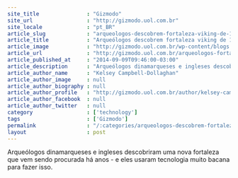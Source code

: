 ```yaml
---
site_title               : "Gizmodo"
site_url                 : "http://gizmodo.uol.com.br"
site_locale              : "pt_BR"
article_slug             : "arqueologos-descobrem-fortaleza-viking-de-1-000-anos-atras"
article_title            : "Arqueólogos descobrem fortaleza viking de 1.000 anos atrás"
article_image            : "http://gizmodo.uol.com.br/wp-content/blogs.dir/8/files/2014/09/fortaleza-viking-1.png"
article_url              : "http://gizmodo.uol.com.br/arqueologos-fortaleza-viking/"
article_published_at     : "2014-09-09T09:46:00-03:00"
article_description      : "Arqueólogos dinamarqueses e ingleses descobriram uma nova fortaleza que vem sendo procurada há anos - e eles usaram tecnologia muito bacana para fazer isso."
article_author_name      : "Kelsey Campbell-Dollaghan"
article_author_image     : null
article_author_biography : null
article_author_profile   : "http://gizmodo.uol.com.br/author/kelsey-campbell-dollaghan/"
article_author_facebook  : null
article_author_twitter   : null
category                 : ['technology']
tags                     : ['Gizmodo']
permalink                : "/:categories/arqueologos-descobrem-fortaleza-viking-de-1-000-anos-atras/"
layout                   : post
---
```


Arqueólogos dinamarqueses e ingleses descobriram uma nova fortaleza que vem sendo procurada há anos - e eles usaram tecnologia muito bacana para fazer isso.
